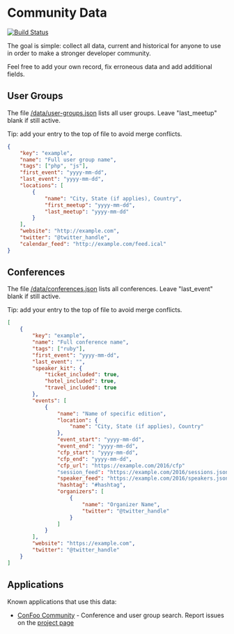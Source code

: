 # Community Data

[![Build Status](https://travis-ci.org/afilina/dev-community-data.svg?branch=master)](https://travis-ci.org/afilina/dev-community-data)

The goal is simple: collect all data, current and historical for anyone to use in order to make a stronger developer community.

Feel free to add your own record, fix erroneous data and add additional fields.

## User Groups

The file [/data/user-groups.json](https://github.com/afilina/dev-community-data/blob/master/data/user-groups.json) lists all user groups. Leave "last_meetup" blank if still active.

Tip: add your entry to the top of file to avoid merge conflicts.

```json
{
    "key": "example",
    "name": "Full user group name",
    "tags": ["php", "js"],
    "first_event": "yyyy-mm-dd",
    "last_event": "yyyy-mm-dd", 
    "locations": [
        {
            "name": "City, State (if applies), Country",
            "first_meetup": "yyyy-mm-dd",
            "last_meetup": "yyyy-mm-dd"
        }
    ],
    "website": "http://example.com",
    "twitter": "@twitter_handle",
    "calendar_feed": "http://example.com/feed.ical"
}
```

## Conferences

The file [/data/conferences.json](https://github.com/afilina/dev-community-data/blob/master/data/conferences.json) lists all conferences. Leave "last_event" blank if still active.

Tip: add your entry to the top of file to avoid merge conflicts.

```json
[
    {
        "key": "example",
        "name": "Full conference name",
        "tags": ["ruby"],
        "first_event": "yyyy-mm-dd",
        "last_event": "",
        "speaker_kit": {
            "ticket_included": true,
            "hotel_included": true,
            "travel_included": true
        },
        "events": [
            {
                "name": "Name of specific edition",
                "location": {
                    "name": "City, State (if applies), Country"
                },
                "event_start": "yyyy-mm-dd",
                "event_end": "yyyy-mm-dd",
                "cfp_start": "yyyy-mm-dd",
                "cfp_end": "yyyy-mm-dd",
                "cfp_url": "https://example.com/2016/cfp"
                "session_feed": "https://example.com/2016/sessions.json",
                "speaker_feed": "https://example.com/2016/speakers.json",
                "hashtag": "#hashtag",
                "organizers": [
                    {
                        "name": "Organizer Name",
                        "twitter": "@twitter_handle"
                    }
                ]
            }
        ],
        "website": "https://example.com",
        "twitter": "@twitter_handle"
    }
]
```

## Applications

Known applications that use this data:
 - [ConFoo Community](https://community.confoo.ca/) - Conference and user group search. Report issues on the [project page](https://github.com/afilina/confoo-community)
